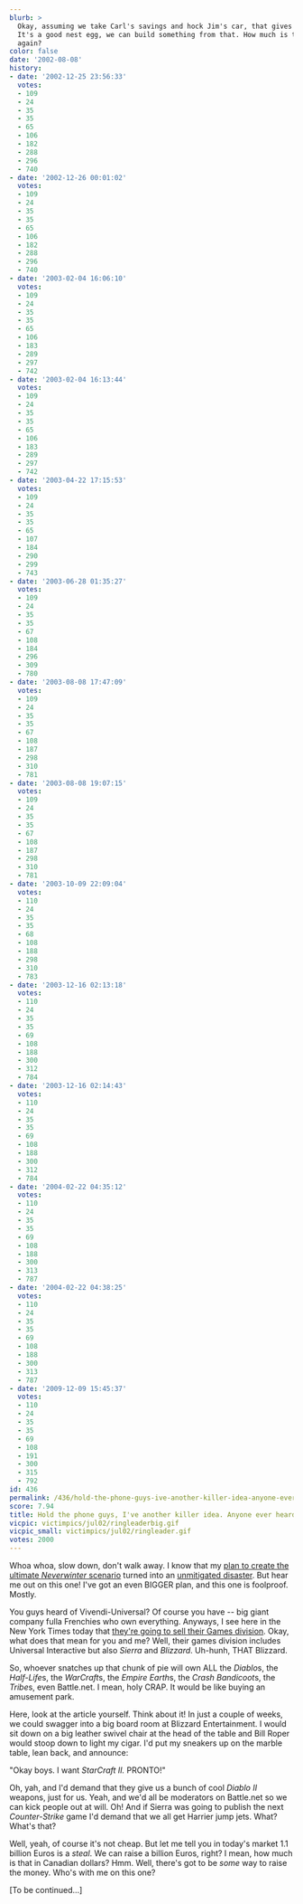 ```yaml
---
blurb: >
  Okay, assuming we take Carl's savings and hock Jim's car, that gives us ... $4200.
  It's a good nest egg, we can build something from that. How much is that in Euros
  again?
color: false
date: '2002-08-08'
history:
- date: '2002-12-25 23:56:33'
  votes:
  - 109
  - 24
  - 35
  - 35
  - 65
  - 106
  - 182
  - 288
  - 296
  - 740
- date: '2002-12-26 00:01:02'
  votes:
  - 109
  - 24
  - 35
  - 35
  - 65
  - 106
  - 182
  - 288
  - 296
  - 740
- date: '2003-02-04 16:06:10'
  votes:
  - 109
  - 24
  - 35
  - 35
  - 65
  - 106
  - 183
  - 289
  - 297
  - 742
- date: '2003-02-04 16:13:44'
  votes:
  - 109
  - 24
  - 35
  - 35
  - 65
  - 106
  - 183
  - 289
  - 297
  - 742
- date: '2003-04-22 17:15:53'
  votes:
  - 109
  - 24
  - 35
  - 35
  - 65
  - 107
  - 184
  - 290
  - 299
  - 743
- date: '2003-06-28 01:35:27'
  votes:
  - 109
  - 24
  - 35
  - 35
  - 67
  - 108
  - 184
  - 296
  - 309
  - 780
- date: '2003-08-08 17:47:09'
  votes:
  - 109
  - 24
  - 35
  - 35
  - 67
  - 108
  - 187
  - 298
  - 310
  - 781
- date: '2003-08-08 19:07:15'
  votes:
  - 109
  - 24
  - 35
  - 35
  - 67
  - 108
  - 187
  - 298
  - 310
  - 781
- date: '2003-10-09 22:09:04'
  votes:
  - 110
  - 24
  - 35
  - 35
  - 68
  - 108
  - 188
  - 298
  - 310
  - 783
- date: '2003-12-16 02:13:18'
  votes:
  - 110
  - 24
  - 35
  - 35
  - 69
  - 108
  - 188
  - 300
  - 312
  - 784
- date: '2003-12-16 02:14:43'
  votes:
  - 110
  - 24
  - 35
  - 35
  - 69
  - 108
  - 188
  - 300
  - 312
  - 784
- date: '2004-02-22 04:35:12'
  votes:
  - 110
  - 24
  - 35
  - 35
  - 69
  - 108
  - 188
  - 300
  - 313
  - 787
- date: '2004-02-22 04:38:25'
  votes:
  - 110
  - 24
  - 35
  - 35
  - 69
  - 108
  - 188
  - 300
  - 313
  - 787
- date: '2009-12-09 15:45:37'
  votes:
  - 110
  - 24
  - 35
  - 35
  - 69
  - 108
  - 191
  - 300
  - 315
  - 792
id: 436
permalink: /436/hold-the-phone-guys-ive-another-killer-idea-anyone-ever-heard-of-vivendiuniversal/
score: 7.94
title: Hold the phone guys, I've another killer idea. Anyone ever heard of Vivendi-Universal?
vicpic: victimpics/jul02/ringleaderbig.gif
vicpic_small: victimpics/jul02/ringleader.gif
votes: 2000
---
```


Whoa whoa, slow down, don't walk away. I know that my [plan to create
the ultimate *Neverwinter* scenario](@/victim/419.md) turned into an
[unmitigated disaster](@/victim/423.md). But hear me out on this one!
I've got an even BIGGER plan, and this one is foolproof. Mostly.

You guys heard of Vivendi-Universal? Of course you have -- big giant
company fulla Frenchies who own everything. Anyways, I see here in the
New York Times today that [they're going to sell their Games
division](http://web.archive.org/web/20020808000000/http://news.lycos.com/news/story.asp?section=Business&storyId=484702).
Okay, what does that mean for you and me? Well, their games division
includes Universal Interactive but also *Sierra* and *Blizzard*.
Uh-hunh, THAT Blizzard.

So, whoever snatches up that chunk of pie will own ALL the *Diablo*s,
the *Half-Life*s, the *WarCraft*s, the *Empire Earth*s, the *Crash
Bandicoot*s, the *Tribe*s, even Battle.net. I mean, holy CRAP. It would
be like buying an amusement park.

Here, look at the article yourself. Think about it! In just a couple of
weeks, we could swagger into a big board room at Blizzard Entertainment.
I would sit down on a big leather swivel chair at the head of the table
and Bill Roper would stoop down to light my cigar. I'd put my sneakers
up on the marble table, lean back, and announce:

"Okay boys. I want *StarCraft II.* PRONTO!"

Oh, yah, and I'd demand that they give us a bunch of cool *Diablo II*
weapons, just for us. Yeah, and we'd all be moderators on Battle.net so
we can kick people out at will. Oh! And if Sierra was going to publish
the next *Counter-Strike* game I'd demand that we all get Harrier jump
jets. What? What's that?

Well, yeah, of course it's not cheap. But let me tell you in today's
market 1.1 billion Euros is a *steal*. We can raise a billion Euros,
right? I mean, how much is that in Canadian dollars? Hmm. Well, there's
got to be *some* way to raise the money. Who's with me on this one?

\[To be continued...\]